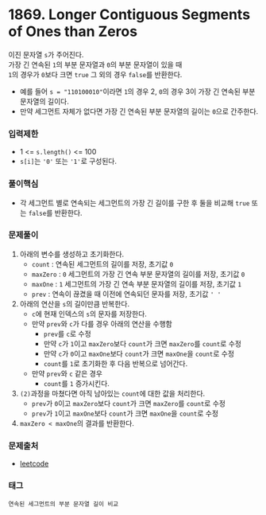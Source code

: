 # 1869. Longer Contiguous Segments of Ones than Zeros
이진 문자열 `s`가 주어진다.  
가장 긴 연속된 `1`의 부분 문자열과 `0`의 부분 문자열이 있을 때  
`1`의 경우가 `0`보다 크면 `true` 그 외의 경우 `false`를 반환한다.  
- 예를 들어 `s = "110100010"`이라면 `1`의 경우 2, `0`의 경우 3이 가장 긴 연속된 부분 문자열의 길이다.
- 만약 세그먼트 자체가 없다면 가장 긴 연속된 부분 문자열의 길이는 `0`으로 간주한다.
### 입력제한
- 1 <= `s.length()` <= 100
- `s[i]`는 `'0'` 또는 `'1'`로 구성된다.
### 풀이핵심
- 각 세그먼트 별로 연속되는 세그먼트의 가장 긴 길이를 구한 후 둘을 비교해 `true` 또는 `false`를 반환한다.
### 문제풀이
1. 아래의 변수를 생성하고 초기화한다.
   - `count` : 연속된 세그먼트의 길이를 저장, 초기값 `0`
   - `maxZero` : `0` 세그먼트의 가장 긴 연속 부분 문자열의 길이를 저장, 초기값 `0`
   - `maxOne` : `1` 세그먼트의 가장 긴 연속 부분 문자열의 길이를 저장, 초기값 `1`
   - `prev` : 연속이 끊겼을 때 이전에 연속되던 문자를 저장, 초기값 `' '`
2. 아래의 연산을 `s`의 길이만큼 반복한다.
   - `c`에 현재 인덱스의 `s`의 문자를 저장한다.
   - 만약 `prev`와 `c`가 다를 경우 아래의 연산을 수행함
     - `prev`를 `c`로 수정
     - 만약 `c`가 `1`이고 `maxZero`보다 `count`가 크면 `maxZero`를 `count`로 수정
     - 만약 `c`가 `0`이고 `maxOne`보다 `count`가 크면 `maxOne`을 `count`로 수정
     - `count`를 `1`로 초기화한 후 다음 반복으로 넘어간다.
   - 만약 `prev`와 `c` 같은 경우
     - `count`를 `1` 증가시킨다.
3. `(2)`과정을 마쳤다면 아직 남아있는 `count`에 대한 값을 처리한다.
   - `prev`가 `0`이고 `maxZero`보다 `count`가 크면 `maxZero`를 `count`로 수정
   - `prev`가 `1`이고 `maxOne`보다 `count`가 크면 `maxOne`을 `count`로 수정
4. `maxZero < maxOne`의 결과를 반환한다.
### 문제출처
- [leetcode](https://leetcode.com/problems/longer-contiguous-segments-of-ones-than-zeros/)
### 태그
`연속된 세그먼트의 부분 문자열 길이 비교`